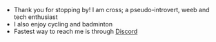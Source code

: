 - Thank you for stopping by! I am cross; a pseudo-introvert, weeb and tech enthusiast
- I also enjoy cycling and badminton
- Fastest way to reach me is through [Discord](https://discord.gg/3AxZvGArdm)
